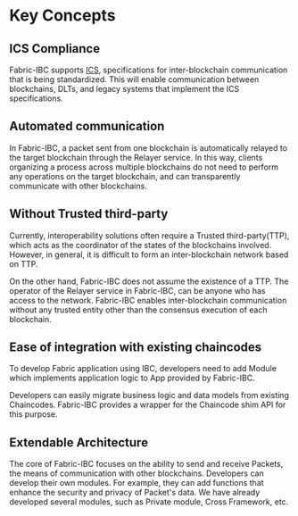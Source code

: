 # Key Concepts

## ICS Compliance

Fabric-IBC supports [ICS](https://github.com/cosmos/ics), specifications for inter-blockchain communication that is being standardized.
This will enable communication between blockchains, DLTs, and legacy systems that implement the ICS specifications.

## Automated communication

In Fabric-IBC, a packet sent from one blockchain is automatically relayed to the target blockchain through the Relayer service.
In this way, clients organizing a process across multiple blockchains do not need to perform any operations on the target blockchain, and can transparently communicate with other blockchains.

## Without Trusted third-party

<!-- A trusted third party (TTP) is a trusted third party that is required in addition to the trust of each Blockchain that performs IBC. -->
Currently, interoperability solutions often require a Trusted third-party(TTP), which acts as the coordinator of the states of the blockchains involved.
However, in general, it is difficult to form an inter-blockchain network based on TTP.

On the other hand, Fabric-IBC does not assume the existence of a TTP. The operator of the Relayer service in Fabric-IBC, can be anyone who has access to the network. Fabric-IBC enables inter-blockchain communication without any trusted entity other than the consensus execution of each blockchain.

## Ease of integration with existing chaincodes

To develop Fabric application using IBC, developers need to add Module which implements application logic to App provided by Fabric-IBC.

Developers can easily migrate business logic and data models from existing Chaincodes. Fabric-IBC provides a wrapper for the Chaincode shim API for this purpose.

## Extendable Architecture

The core of Fabric-IBC focuses on the ability to send and receive Packets, the means of communication with other blockchains. 
Developers can develop their own modules. For example, they can add functions that enhance the security and privacy of Packet's data.
We have already developed several modules, such as Private module, Cross Framework, etc.
